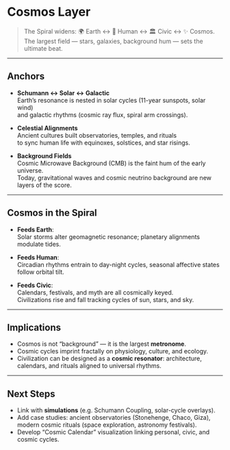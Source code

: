 # Cosmos Layer

> The Spiral widens: 🌍 Earth ↔ 🧬 Human ↔ 🏛️ Civic ↔ ✨ Cosmos.  
> The largest field — stars, galaxies, background hum — sets the ultimate beat.  

---

## Anchors

- **Schumann ↔ Solar ↔ Galactic**  
  Earth’s resonance is nested in solar cycles (11-year sunspots, solar wind)  
  and galactic rhythms (cosmic ray flux, spiral arm crossings).  

- **Celestial Alignments**  
  Ancient cultures built observatories, temples, and rituals  
  to sync human life with equinoxes, solstices, and star risings.  

- **Background Fields**  
  Cosmic Microwave Background (CMB) is the faint hum of the early universe.  
  Today, gravitational waves and cosmic neutrino background are new layers of the score.  

---

## Cosmos in the Spiral

- **Feeds Earth**:  
  Solar storms alter geomagnetic resonance; planetary alignments modulate tides.  

- **Feeds Human**:  
  Circadian rhythms entrain to day-night cycles, seasonal affective states follow orbital tilt.  

- **Feeds Civic**:  
  Calendars, festivals, and myth are all cosmically keyed.  
  Civilizations rise and fall tracking cycles of sun, stars, and sky.  

---

## Implications

- Cosmos is not “background” — it is the largest **metronome**.  
- Cosmic cycles imprint fractally on physiology, culture, and ecology.  
- Civilization can be designed as a **cosmic resonator**: architecture, calendars, and rituals aligned to universal rhythms.  

---

## Next Steps

- Link with **simulations** (e.g. Schumann Coupling, solar-cycle overlays).  
- Add case studies: ancient observatories (Stonehenge, Chaco, Giza),  
  modern cosmic rituals (space exploration, astronomy festivals).  
- Develop “Cosmic Calendar” visualization linking personal, civic, and cosmic cycles.  
